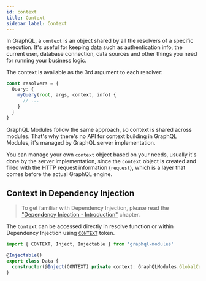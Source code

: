 ```yaml
---
id: context
title: Context
sidebar_label: Context
---
```


In GraphQL, a `context` is an object shared by all the resolvers of a specific execution. It's useful for keeping data such as authentication info, the current user, database connection, data sources and other things you need for running your business logic.

The context is available as the 3rd argument to each resolver:

```typescript
const resolvers = {
  Query: {
    myQuery(root, args, context, info) {
      // ...
    }
  }
}
```

GraphQL Modules follow the same approach, so context is shared across modules. That's why there's no API for context building in GraphQL Modules, it's managed by GraphQL server implementation.

You can manage your own `context` object based on your needs, usually it's done by the server implementation, since the `context` object is created and filled with the HTTP request information (`request`), which is a layer that comes before the actual GraphQL engine.

## Context in Dependency Injection

> To get familiar with Dependency Injection, please read the ["Dependency Injection - Introduction"](../di/introduction.md) chapter.

The `Context` can be accessed directly in resolve function or within Dependency Injection using [`CONTEXT`](../api/api.md#context) token.

```typescript
import { CONTEXT, Inject, Injectable } from 'graphql-modules'

@Injectable()
export class Data {
  constructor(@Inject(CONTEXT) private context: GraphQLModules.GlobalContext) {}
}
```

